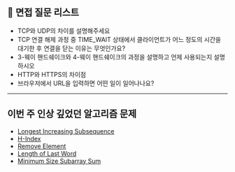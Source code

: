 ## 💬 면접 질문 리스트

- TCP와 UDP의 차이를 설명해주세요
- TCP 연결 해제 과정 중 TIME_WAIT 상태에서 클라이언트가 어느 정도의 시간을 대기한 후 연결을 닫는 이유는 무엇인가요?
- 3-웨이 핸드쉐이크와 4-웨이 핸드쉐이크의 과정을 설명하고 언제 사용되는지 설명하시오
- HTTP와 HTTPS의 차이점
- 브라우저에서 URL을 입력하면 어떤 일이 일어나나요?

---

## 이번 주 인상 깊었던 알고리즘 문제

- [Longest Increasing Subsequence](https://leetcode.com/problems/longest-increasing-subsequence/description/?envType=study-plan-v2&envId=top-interview-150)
- [H-Index](https://leetcode.com/problems/h-index/?envType=study-plan-v2&envId=top-interview-150)
- [Remove Element](https://leetcode.com/problems/remove-element/description/?envType=study-plan-v2&envId=top-interview-150)
- [Length of Last Word](https://leetcode.com/problems/length-of-last-word/?envType=study-plan-v2&envId=top-interview-150)
- [Minimum Size Subarray Sum](https://leetcode.com/problems/minimum-size-subarray-sum/submissions/1587826617/?envType=study-plan-v2&envId=top-interview-150)
